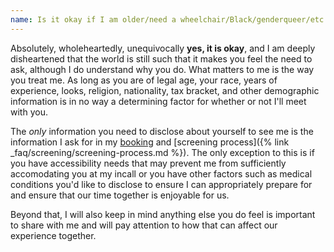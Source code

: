 ```yaml
---
name: Is it okay if I am older/need a wheelchair/Black/genderqueer/etc.?
---
```


Absolutely, wholeheartedly, unequivocally <strong>yes, it is okay</strong>, and I am deeply disheartened that the world is still such that it makes you feel the need to ask, although I do understand why you do. What matters to me is the way you treat me. As long as you are of legal age, your race, years of experience, looks, religion, nationality, tax bracket, and other demographic information is in no way a determining factor for whether or not I'll meet with you.

The <em>only</em> information you need to disclose about yourself to see me is the information I ask for in my [booking](#contact) and [screening process]({% link _faq/screening/screening-process.md %}). The only exception to this is if you have accessibility needs that may prevent me from sufficiently accomodating you at my incall or you have other factors such as medical conditions you'd like to disclose to ensure I can appropriately prepare for and ensure that our time together is enjoyable for us.

Beyond that, I will also keep in mind anything else you do feel is important to share with me and will pay attention to how that can affect our experience together.
